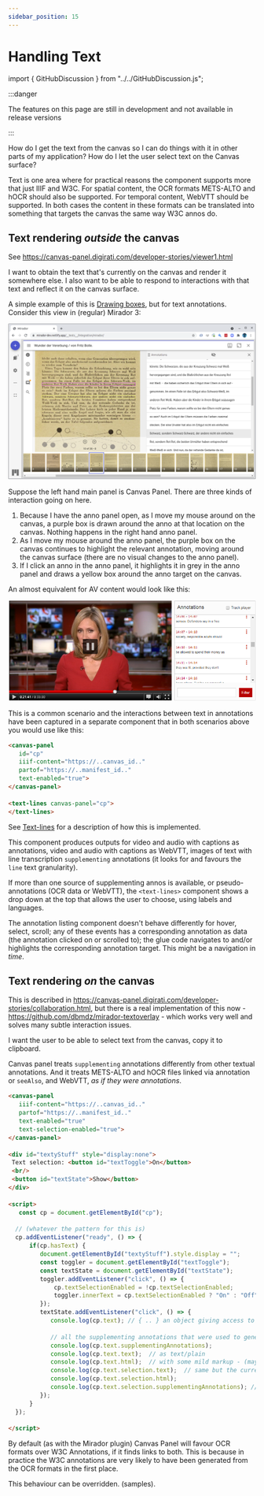 ```yaml
---
sidebar_position: 15
---
```


# Handling Text

<!-- TODO: GH-81 -->
import { GitHubDiscussion } from "../../GitHubDiscussion.js";

:::danger

The features on this page are still in development and not available in release versions

:::


How do I get the text from the canvas so I can do things with it in other parts of my application?
How do I let the user select text on the Canvas surface?

Text is one area where for practical reasons the component supports more that just IIIF and W3C.
For spatial content, the OCR formats METS-ALTO and hOCR should also be supported.
For temporal content, WebVTT should be supported.
In both cases the content in these formats can be translated into something that targets the canvas the same way W3C annos do.

<!-- TODO: GH-109 -->
## Text rendering _outside_ the canvas

See https://canvas-panel.digirati.com/developer-stories/viewer1.html

I want to obtain the text that's currently on the canvas and render it somewhere else.
I also want to be able to respond to interactions with that text and reflect it on the canvas surface.

A simple example of this is [Drawing boxes](./drawing-boxes), but for text annotations. Consider this view in (regular) Mirador 3:

![image](../../static/img/examples/mirador.png)

Suppose the left hand main panel is Canvas Panel. 
There are three kinds of interaction going on here. 
1. Because I have the anno panel open, as I move my mouse around on the canvas, a purple box is drawn around the anno at that location on the canvas. Nothing happens in the right hand anno panel.
2. As I move my mouse around the anno panel, the purple box on the canvas continues to highlight the relevant annotation, moving around the canvas surface (there are no visual changes to the anno panel).
3. If I click an anno in the anno panel, it highlights it in grey in the anno panel and draws a yellow box around the anno target on the canvas.

An almost equivalent for AV content would look like this:

![image](../../static/img/examples/bbc.png)

This is a common scenario and the interactions between text in annotations have been captured in a separate component that in both scenarios above you would use like this:

```html
<canvas-panel
   id="cp"
   iiif-content="https://..canvas_id.."
   partof="https://..manifest_id.."
   text-enabled="true">
</canvas-panel>

<text-lines canvas-panel="cp">
</text-lines>
```

See [Text-lines](../../docs/components/text-lines) for a description of how this is implemented.

This component produces outputs for video and audio with captions as annotations, video and audio with captions as WebVTT, images of text with line transcription `supplementing` annotations (it looks for and favours the `line` text granularity).

If more than one source of supplementing annos is available, or pseudo-annotations (OCR data or WebVTT), the `<text-lines>` component shows a drop down at the top that allows the user to choose, using labels and languages.

The annotation listing component doesn't behave differently for hover, select, scroll; any of these events has a corresponding annotation as data (the annotation clicked on or scrolled to); the glue code navigates to and/or highlights the corresponding annotation target. This might be a navigation in _time_.

<!-- TODO: GH-81 -->
## Text rendering _on_ the canvas

This is described in https://canvas-panel.digirati.com/developer-stories/collaboration.html, but there is a real implementation of this now - https://github.com/dbmdz/mirador-textoverlay - which works very well and solves many subtle interaction issues.

I want the user to be able to select text from the canvas, copy it to clipboard.

Canvas panel treats `supplementing` annotations differently from other textual annotations. And it treats METS-ALTO and hOCR files linked via annotation or `seeAlso`, and WebVTT, _as if they were annotations_.


```html
<canvas-panel
   iiif-content="https://..canvas_id.."
   partof="https://..manifest_id.."
   text-enabled="true"
   text-selection-enabled="true">
</canvas-panel>

<div id="textyStuff" style="display:none">
 Text selection: <button id="textToggle">On</button>
 <br/>
 <button id="textState">Show</button>
</div>

<script>
   const cp = document.getElementById("cp"); ​

  ​// (whatever the pattern for this is)
  ​cp.addEventListener("ready", () => { 
     ​ if(cp.hasText) {  
         document.getElementById("textyStuff").style.display = "";
         const toggler = document.getElementById("textToggle"); 
         const textState = document.getElementById("textState"); 
         toggler.addEventListener("click", () => {
             cp.textSelectionEnabled = !cp.textSelectionEnabled;
             toggler.innerText = cp.textSelectionEnabled ? "On" : "Off";
         });
         textState.addEventListener("click", () => {
            console.log(cp.text); // { .. } an object giving access to various properties of the text
            
            // all the supplementing annotations that were used to generate the /text object.
            console.log(cp.text.supplementingAnnotations); 
            console.log(cp.text.text);  // as text/plain
            console.log(cp.text.html);  // with some mild markup - (maybe only <br/>?)
            console.log(cp.text.selection.text);  // same but the current user selection
            console.log(cp.text.selection.html);
            console.log(cp.text.selection.supplementingAnnotations); // just those in the current selection
         });
      }
  ​});

</script>
```

By default (as with the Mirador plugin) Canvas Panel will favour OCR formats over W3C Annotations, if it finds links to both. This is because in practice the W3C annotations are very likely to have been generated from the OCR formats in the first place.

This behaviour can be overridden. (samples).



<GitHubDiscussion ghid="15" />



